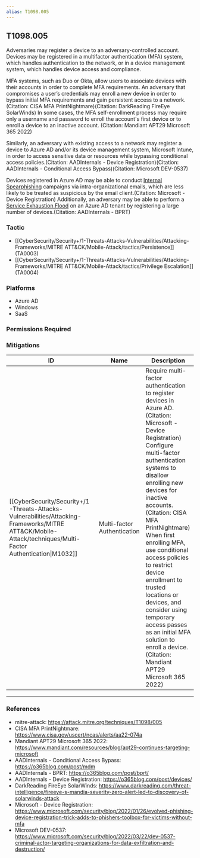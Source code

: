 ```yaml
---
alias: T1098.005
---
```


## T1098.005

Adversaries may register a device to an adversary-controlled account. Devices may be registered in a multifactor authentication (MFA) system, which handles authentication to the network, or in a device management system, which handles device access and compliance.

MFA systems, such as Duo or Okta, allow users to associate devices with their accounts in order to complete MFA requirements. An adversary that compromises a user’s credentials may enroll a new device in order to bypass initial MFA requirements and gain persistent access to a network.(Citation: CISA MFA PrintNightmare)(Citation: DarkReading FireEye SolarWinds) In some cases, the MFA self-enrollment process may require only a username and password to enroll the account's first device or to enroll a device to an inactive account. (Citation: Mandiant APT29 Microsoft 365 2022)

Similarly, an adversary with existing access to a network may register a device to Azure AD and/or its device management system, Microsoft Intune, in order to access sensitive data or resources while bypassing conditional access policies.(Citation: AADInternals - Device Registration)(Citation: AADInternals - Conditional Access Bypass)(Citation: Microsoft DEV-0537) 

Devices registered in Azure AD may be able to conduct [Internal Spearphishing](https://attack.mitre.org/techniques/T1534) campaigns via intra-organizational emails, which are less likely to be treated as suspicious by the email client.(Citation: Microsoft - Device Registration) Additionally, an adversary may be able to perform a [Service Exhaustion Flood](https://attack.mitre.org/techniques/T1499/002) on an Azure AD tenant by registering a large number of devices.(Citation: AADInternals - BPRT)


### Tactic
- [[CyberSecurity/Security+/1-Threats-Attacks-Vulnerabilities/Attacking-Frameworks/MITRE ATT&CK/Mobile-Attack/tactics/Persistence]] (TA0003)
- [[CyberSecurity/Security+/1-Threats-Attacks-Vulnerabilities/Attacking-Frameworks/MITRE ATT&CK/Mobile-Attack/tactics/Privilege Escalation]] (TA0004)

### Platforms
- Azure AD
- Windows
- SaaS

### Permissions Required

### Mitigations

| ID | Name | Description |
| --- | --- | --- |
| [[CyberSecurity/Security+/1-Threats-Attacks-Vulnerabilities/Attacking-Frameworks/MITRE ATT&CK/Mobile-Attack/techniques/Multi-Factor Authentication\|M1032]] | Multi-factor Authentication | Require multi-factor authentication to register devices in Azure AD.(Citation: Microsoft - Device Registration) Configure multi-factor authentication systems to disallow enrolling new devices for inactive accounts.(Citation: CISA MFA PrintNightmare) When first enrolling MFA, use conditional access policies to restrict device enrollment to trusted locations or devices, and consider using temporary access passes as an initial MFA solution to enroll a device.(Citation: Mandiant APT29 Microsoft 365 2022) |


---
### References

- mitre-attack: https://attack.mitre.org/techniques/T1098/005
- CISA MFA PrintNightmare: https://www.cisa.gov/uscert/ncas/alerts/aa22-074a
- Mandiant APT29 Microsoft 365 2022: https://www.mandiant.com/resources/blog/apt29-continues-targeting-microsoft
- AADInternals - Conditional Access Bypass: https://o365blog.com/post/mdm
- AADInternals - BPRT: https://o365blog.com/post/bprt/
- AADInternals - Device Registration: https://o365blog.com/post/devices/
- DarkReading FireEye SolarWinds: https://www.darkreading.com/threat-intelligence/fireeye-s-mandia-severity-zero-alert-led-to-discovery-of-solarwinds-attack
- Microsoft - Device Registration: https://www.microsoft.com/security/blog/2022/01/26/evolved-phishing-device-registration-trick-adds-to-phishers-toolbox-for-victims-without-mfa
- Microsoft DEV-0537: https://www.microsoft.com/security/blog/2022/03/22/dev-0537-criminal-actor-targeting-organizations-for-data-exfiltration-and-destruction/
